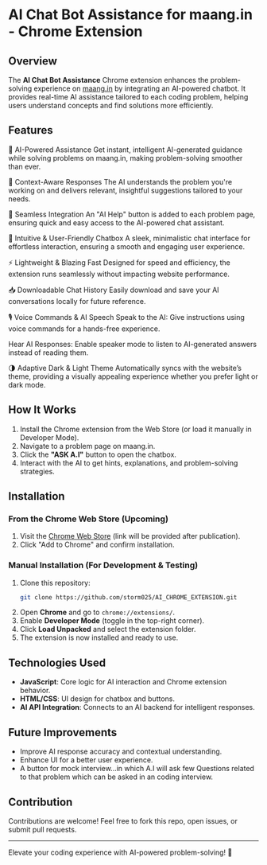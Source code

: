 # AI Chat Bot Assistance for maang.in - Chrome Extension

## Overview
The **AI Chat Bot Assistance** Chrome extension enhances the problem-solving experience on [maang.in](https://maang.in) by integrating an AI-powered chatbot. It provides real-time AI assistance tailored to each coding problem, helping users understand concepts and find solutions more efficiently.

## Features
🤖 AI-Powered Assistance
Get instant, intelligent AI-generated guidance while solving problems on maang.in, making problem-solving smoother than ever.

🧠 Context-Aware Responses
The AI understands the problem you're working on and delivers relevant, insightful suggestions tailored to your needs.

🔗 Seamless Integration
An "AI Help" button is added to each problem page, ensuring quick and easy access to the AI-powered chat assistant.

💬 Intuitive & User-Friendly Chatbox
A sleek, minimalistic chat interface for effortless interaction, ensuring a smooth and engaging user experience.

⚡ Lightweight & Blazing Fast
Designed for speed and efficiency, the extension runs seamlessly without impacting website performance.

📥 Downloadable Chat History
Easily download and save your AI conversations locally for future reference.

🎙️ Voice Commands & AI Speech
Speak to the AI: Give instructions using voice commands for a hands-free experience.

Hear AI Responses: Enable speaker mode to listen to AI-generated answers instead of reading them.

🌗 Adaptive Dark & Light Theme
Automatically syncs with the website’s theme, providing a visually appealing experience whether you prefer light or dark mode.

## How It Works
1. Install the Chrome extension from the Web Store (or load it manually in Developer Mode).
2. Navigate to a problem page on maang.in.
3. Click the **"ASK A.I"** button to open the chatbox.
4. Interact with the AI to get hints, explanations, and problem-solving strategies.

## Installation
### From the Chrome Web Store (Upcoming)
1. Visit the [Chrome Web Store](#) (link will be provided after publication).
2. Click "Add to Chrome" and confirm installation.

### Manual Installation (For Development & Testing)
1. Clone this repository:
   ```sh
   git clone https://github.com/storm025/AI_CHROME_EXTENSION.git
   ```
2. Open **Chrome** and go to `chrome://extensions/`.
3. Enable **Developer Mode** (toggle in the top-right corner).
4. Click **Load Unpacked** and select the extension folder.
5. The extension is now installed and ready to use.

## Technologies Used
- **JavaScript**: Core logic for AI interaction and Chrome extension behavior.
- **HTML/CSS**: UI design for chatbox and buttons.
- **AI API Integration**: Connects to an AI backend for intelligent responses.

## Future Improvements
- Improve AI response accuracy and contextual understanding.
- Enhance UI for a better user experience.
- A button for mock interview...in which A.I will ask few Questions related to that problem which can be asked in an coding interview.

## Contribution
Contributions are welcome! Feel free to fork this repo, open issues, or submit pull requests.


---
Elevate your coding experience with AI-powered problem-solving! 🚀

